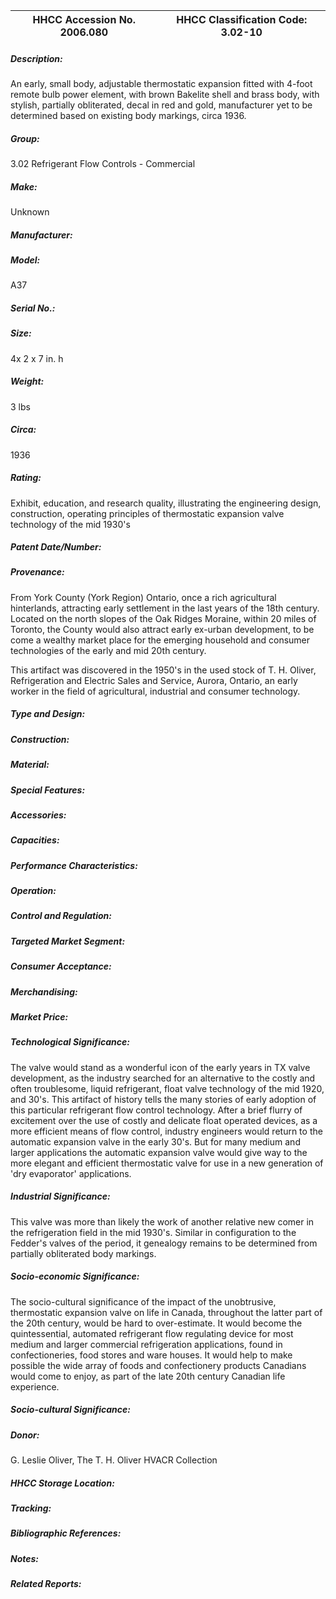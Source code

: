 | **HHCC Accession No. 2006.080** |**HHCC Classification Code:  3.02-10**|
| ----------- | ----------- |
##### Description:
An early, small body, adjustable thermostatic expansion fitted with 4-foot remote bulb power element, with brown Bakelite shell and brass body, with stylish, partially obliterated, decal in red and gold, manufacturer yet to be determined based on existing body markings, circa 1936.
##### Group:
3.02 Refrigerant Flow Controls - Commercial

##### Make:
Unknown

##### Manufacturer:


##### Model:
A37

##### Serial No.:


##### Size:
4x 2 x 7 in. h

##### Weight:
3 lbs

##### Circa:
1936

##### Rating:
Exhibit, education, and research quality, illustrating the engineering design, construction, operating principles of thermostatic expansion valve technology of the mid 1930's

##### Patent Date/Number:


##### Provenance:
From York County (York Region) Ontario, once a rich agricultural hinterlands, attracting early settlement in the last years of the 18th century. Located on the north slopes of the Oak Ridges Moraine, within 20 miles of Toronto, the County would also attract early ex-urban development, to be come a wealthy market place for the emerging household and consumer technologies of the early and mid 20th century. 

This artifact was discovered in the 1950's in the used stock of T. H. Oliver, Refrigeration and Electric Sales and Service, Aurora, Ontario, an early worker in the field of agricultural, industrial and consumer technology.

##### Type and Design:


##### Construction:


##### Material:


##### Special Features:


##### Accessories:


##### Capacities:


##### Performance Characteristics:


##### Operation:


##### Control and Regulation:


##### Targeted Market Segment:


##### Consumer Acceptance:


##### Merchandising:


##### Market Price:


##### Technological Significance:
The valve would stand as a wonderful icon of the early years in TX valve development, as the industry searched for an alternative to the costly and often troublesome, liquid refrigerant, float valve technology of the mid 1920, and 30's. 
This artifact of history tells the many stories of early adoption of this particular refrigerant flow control technology. After a brief flurry of excitement over the use of costly and delicate float operated devices, as a more efficient means of flow control, industry engineers would return to the automatic expansion valve in the early 30's. But for many medium and larger applications the automatic expansion valve would give way to the more elegant and efficient thermostatic valve for use in a new generation of 'dry evaporator' applications.

##### Industrial Significance:
This valve was more than likely the work of another relative new comer in the refrigeration field in the mid 1930's. Similar in configuration to the Fedder's valves of the period, it genealogy remains to be determined from partially obliterated body markings.

##### Socio-economic Significance:
The socio-cultural significance of the impact of the unobtrusive, thermostatic  expansion valve on life in Canada, throughout the latter part of the 20th century, would be hard to over-estimate. 
It would become the quintessential, automated refrigerant flow regulating device for most medium and larger commercial refrigeration applications, found in confectioneries, food stores and ware houses. It would help to make possible the wide array of foods and confectionery products Canadians would come to enjoy, as part of the late 20th century Canadian life experience.

##### Socio-cultural Significance:


##### Donor:
G. Leslie Oliver, The T. H. Oliver HVACR Collection

##### HHCC Storage Location:


##### Tracking:


##### Bibliographic References:


##### Notes:


##### Related Reports:

